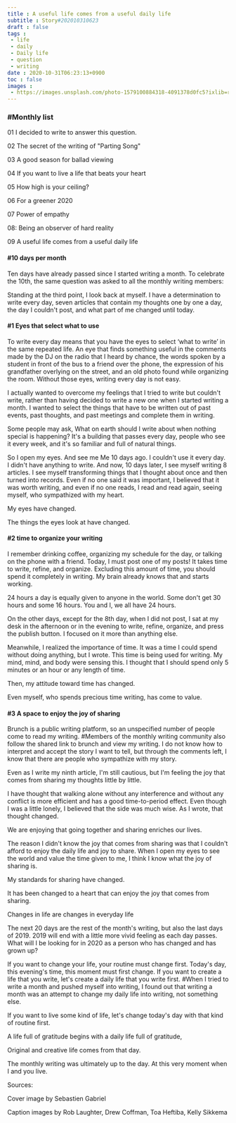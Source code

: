 ```yaml
---
title : A useful life comes from a useful daily life
subtitle : Story#202010310623
draft : false
tags :
 - life
 - daily
 - Daily life
 - question
 - writing
date : 2020-10-31T06:23:13+0900
toc : false
images : 
 - https://images.unsplash.com/photo-1579100884318-4091378d0fc5?ixlib=rb-1.2.1&q=80&fm=jpg&crop=entropy&cs=tinysrgb&w=1080&fit=max&ixid=eyJhcHBfaWQiOjE1NTU0OX0
---
```

### #Monthly list  

01 I decided to write to answer this question.  

02 The secret of the writing of "Parting Song"  

03 A good season for ballad viewing  

04 If you want to live a life that beats your heart  

05 How high is your ceiling?  

06 For a greener 2020  

07 Power of empathy  

08: Being an observer of hard reality  

09 A useful life comes from a useful daily life  

#### #10 days per month  

Ten days have already passed since I started writing a month. To celebrate the 10th, the same question was asked to all the monthly writing members:  

Standing at the third point, I look back at myself. I have a determination to write every day, seven articles that contain my thoughts one by one a day, the day I couldn't post, and what part of me changed until today.  

#### #1 Eyes that select what to use  

To write every day means that you have the eyes to select ‘what to write’ in the same repeated life. An eye that finds something useful in the comments made by the DJ on the radio that I heard by chance, the words spoken by a student in front of the bus to a friend over the phone, the expression of his grandfather overlying on the street, and an old photo found while organizing the room. Without those eyes, writing every day is not easy.  

I actually wanted to overcome my feelings that I tried to write but couldn't write, rather than having decided to write a new one when I started writing a month. I wanted to select the things that have to be written out of past events, past thoughts, and past meetings and complete them in writing.  

Some people may ask, What on earth should I write about when nothing special is happening? It's a building that passes every day, people who see it every week, and it's so familiar and full of natural things.  

So I open my eyes. And see me Me 10 days ago. I couldn't use it every day. I didn't have anything to write. And now, 10 days later, I see myself writing 8 articles. I see myself transforming things that I thought about once and then turned into records. Even if no one said it was important, I believed that it was worth writing, and even if no one reads, I read and read again, seeing myself, who sympathized with my heart.  

My eyes have changed.  

The things the eyes look at have changed.  

#### #2 time to organize your writing  

I remember drinking coffee, organizing my schedule for the day, or talking on the phone with a friend. Today, I must post one of my posts! It takes time to write, refine, and organize. Excluding this amount of time, you should spend it completely in writing. My brain already knows that and starts working.  

24 hours a day is equally given to anyone in the world. Some don't get 30 hours and some 16 hours. You and I, we all have 24 hours.  

On the other days, except for the 8th day, when I did not post, I sat at my desk in the afternoon or in the evening to write, refine, organize, and press the publish button. I focused on it more than anything else.  

Meanwhile, I realized the importance of time. It was a time I could spend without doing anything, but I wrote. This time is being used for writing. My mind, mind, and body were sensing this. I thought that I should spend only 5 minutes or an hour or any length of time.  

Then, my attitude toward time has changed.  

Even myself, who spends precious time writing, has come to value.  

#### #3 A space to enjoy the joy of sharing  

Brunch is a public writing platform, so an unspecified number of people come to read my writing. #Members of the monthly writing community also follow the shared link to brunch and view my writing. I do not know how to interpret and accept the story I want to tell, but through the comments left, I know that there are people who sympathize with my story.  

Even as I write my ninth article, I'm still cautious, but I'm feeling the joy that comes from sharing my thoughts little by little.  

I have thought that walking alone without any interference and without any conflict is more efficient and has a good time-to-period effect. Even though I was a little lonely, I believed that the side was much wise. As I wrote, that thought changed.  

We are enjoying that going together and sharing enriches our lives.  

The reason I didn't know the joy that comes from sharing was that I couldn't afford to enjoy the daily life and joy to share. When I open my eyes to see the world and value the time given to me, I think I know what the joy of sharing is.  

My standards for sharing have changed.  

It has been changed to a heart that can enjoy the joy that comes from sharing.  

Changes in life are changes in everyday life  

The next 20 days are the rest of the month's writing, but also the last days of 2019. 2019 will end with a little more vivid feeling as each day passes. What will I be looking for in 2020 as a person who has changed and has grown up?  

If you want to change your life, your routine must change first. Today's day, this evening's time, this moment must first change. If you want to create a life that you write, let's create a daily life that you write first. #When I tried to write a month and pushed myself into writing, I found out that writing a month was an attempt to change my daily life into writing, not something else.  

If you want to live some kind of life, let's change today's day with that kind of routine first.  

A life full of gratitude begins with a daily life full of gratitude,  

Original and creative life comes from that day.  

The monthly writing was ultimately up to the day. At this very moment when I and you live.  

Sources:  

Cover image by Sebastien Gabriel  

Caption images by Rob Laughter, Drew Coffman, Toa Heftiba, Kelly Sikkema